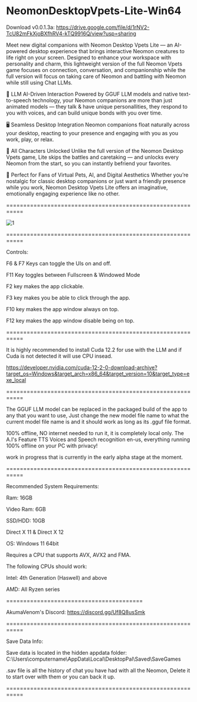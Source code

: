 # NeomonDesktopVpets-Lite-Win64

Download v0.0.1.3a: https://drive.google.com/file/d/1rNV2-TcU82mFkXjoBXfhRV4-kTQ9916Q/view?usp=sharing

Meet new digital companions with Neomon Desktop Vpets Lite — an AI-powered desktop experience that brings interactive Neomon creatures to life right on your screen. Designed to enhance your workspace with personality and charm, this lightweight version of the full Neomon Vpets game focuses on connection, conversation, and companionship while the full version will focus on taking care of Neomon and battling with Neomon while still using Chat LLMs.

💬 LLM AI-Driven Interaction
Powered by GGUF LLM models and native text-to-speech technology, your Neomon companions are more than just animated models — they talk & have unique personallities, they respond to you with voices, and can build unique bonds with you over time.

🖥️ Seamless Desktop Integration
Neomon companions float naturally across your desktop, reacting to your presence and engaging with you as you work, play, or relax.

🧡 All Characters Unlocked
Unlike the full version of the Neomon Desktop Vpets game, Lite skips the battles and caretaking — and unlocks every Neomon from the start, so you can instantly befriend your favorites.

🌟 Perfect for Fans of Virtual Pets, AI, and Digital Aesthetics
Whether you’re nostalgic for classic desktop companions or just want a friendly presence while you work, Neomon Desktop Vpets Lite offers an imaginative, emotionally engaging experience like no other.

===========================================================

![1](https://github.com/user-attachments/assets/8a4439e2-8c0a-4fc7-9463-b47e31184c15)

===========================================================

Controls:

F6 & F7 Keys can toggle the UIs on and off.

F11 Key toggles between Fullscreen & Windowed Mode

F2 key makes the app clickable.

F3 key makes you be able to click through the app.

F10 key makes the app window always on top.

F12 key makes the app window disable being on top.

===========================================================

It is highly recommended to install Cuda 12.2 for use with the LLM and if Cuda is not detected it will use CPU insead.

https://developer.nvidia.com/cuda-12-2-0-download-archive?target_os=Windows&target_arch=x86_64&target_version=10&target_type=exe_local

===========================================================

The GGUF LLM model can be replaced in the packaged build of the app to any that you want to use, Just change the new model file name to what the current model file name is and it should work as long as its .gguf file format. 

100% offline, NO internet needed to run it, it is completely local only. The A.I's Feature TTS Voices and Speech recognition en-us, everything running 100% offline on your PC with privacy!

work in progress that is currently in the early alpha stage at the moment.

===========================================================

Recommended System Requirements:

Ram: 16GB

Video Ram: 6GB

SSD/HDD: 10GB

Direct X 11 & Direct X 12

OS: Windows 11 64bit

Requires a CPU that supports AVX, AVX2 and FMA.

The following CPUs should work:

Intel: 4th Generation (Haswell) and above

AMD: All Ryzen series

========================================

AkumaVenom's Discord: https://discord.gg/Uf8Q8usSmk

===========================================================

Save Data Info:

Save data is located in the hidden appdata folder: C:\Users\computername\AppData\Local\DesktopPal\Saved\SaveGames

.sav file is all the history of chat you have had with all the Neomon, Delete it to start over with them or you can back it up.

===========================================================
